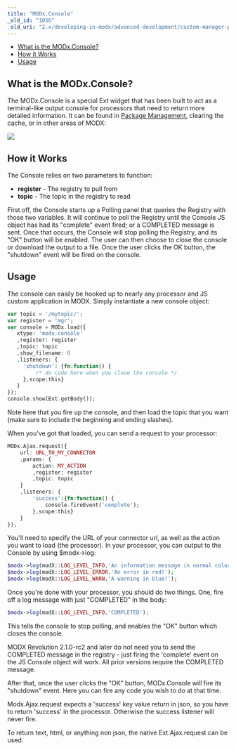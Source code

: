 ```yaml
---
title: "MODx.Console"
_old_id: "1056"
_old_uri: "2.x/developing-in-modx/advanced-development/custom-manager-pages/modext/modx.console"
---
```


- [What is the MODx.Console?](#MODx.Console-WhatistheMODx.Console%3F)
- [How it Works](#MODx.Console-HowitWorks)
- [Usage](#MODx.Console-Usage)



## What is the MODx.Console?

The MODx.Console is a special Ext widget that has been built to act as a terminal-like output console for processors that need to return more detailed information. It can be found in [Package Management](developing-in-modx/advanced-development/package-management "Package Management"), clearing the cache, or in other areas of MODX:

![](/download/attachments/34636260/modx-console.png?version=1&modificationDate=1302185248000)

## How it Works

The Console relies on two parameters to function:

- **register** - The registry to pull from
- **topic** - The topic in the registry to read

First off, the Console starts up a Polling panel that queries the Registry with those two variables. It will continue to poll the Registry until the Console JS object has had its "complete" event fired; or a COMPLETED message is sent. Once that occurs, the Console will stop polling the Registry, and its "OK" button will be enabled. The user can then choose to close the console or download the output to a file. Once the user clicks the OK button, the "shutdown" event will be fired on the console.

## Usage

The console can easily be hooked up to nearly any processor and JS custom application in MODX. Simply instantiate a new console object:

``` php 
var topic = '/mytopic/';
var register = 'mgr';
var console = MODx.load({
   xtype: 'modx-console'
   ,register: register
   ,topic: topic
   ,show_filename: 0
   ,listeners: {
     'shutdown': {fn:function() {
         /* do code here when you close the console */
     },scope:this}
   }
});
console.show(Ext.getBody());
```

Note here that you fire up the console, and then load the topic that you want (make sure to include the beginning and ending slashes).

When you've got that loaded, you can send a request to your processor:

``` php 
MODx.Ajax.request({
    url: URL_TO_MY_CONNECTOR
    ,params: {
        action: MY_ACTION
        ,register: register
        ,topic: topic
    }
    ,listeners: {
        'success':{fn:function() {
            console.fireEvent('complete');
        },scope:this}
    }
});
```

You'll need to specify the URL of your connector url, as well as the action you want to load (the processor). In your processor, you can output to the Console by using $modx->log:

``` php 
$modx->log(modX::LOG_LEVEL_INFO,'An information message in normal colors.');
$modx->log(modX::LOG_LEVEL_ERROR,'An error in red!');
$modx->log(modX::LOG_LEVEL_WARN,'A warning in blue!');
```

Once you're done with your processor, you should do two things. One, fire off a log message with just "COMPLETED" in the body:

``` php 
$modx->log(modX::LOG_LEVEL_INFO,'COMPLETED');
```

This tells the console to stop polling, and enables the "OK" button which closes the console.

MODX Revolution 2.1.0-rc2 and later do not need you to send the COMPLETED message in the registry - just firing the 'complete' event on the JS Console object will work. All prior versions require the COMPLETED message.

After that, once the user clicks the "OK" button, MODx.Console will fire its "shutdown" event. Here you can fire any code you wish to do at that time.

Modx.Ajax.request expects a 'success' key value return in json, so you have to return 'success' in the processor. Otherwise the success listener will never fire.

To return text, html, or anything non json, the native Ext.Ajax.request can be used.